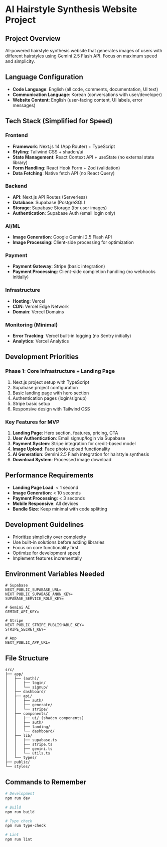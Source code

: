 # AI Hairstyle Synthesis Website Project

## Project Overview
AI-powered hairstyle synthesis website that generates images of users with different hairstyles using Gemini 2.5 Flash API. Focus on maximum speed and simplicity.

## Language Configuration
- **Code Language**: English (all code, comments, documentation, UI text)
- **Communication Language**: Korean (conversations with user/developer)
- **Website Content**: English (user-facing content, UI labels, error messages)

## Tech Stack (Simplified for Speed)

### Frontend
- **Framework**: Next.js 14 (App Router) + TypeScript
- **Styling**: Tailwind CSS + shadcn/ui
- **State Management**: React Context API + useState (no external state library)
- **Form Handling**: React Hook Form + Zod (validation)
- **Data Fetching**: Native fetch API (no React Query)

### Backend
- **API**: Next.js API Routes (Serverless)
- **Database**: Supabase (PostgreSQL)
- **Storage**: Supabase Storage (for user images)
- **Authentication**: Supabase Auth (email login only)

### AI/ML
- **Image Generation**: Google Gemini 2.5 Flash API
- **Image Processing**: Client-side processing for optimization

### Payment
- **Payment Gateway**: Stripe (basic integration)
- **Payment Processing**: Client-side completion handling (no webhooks initially)

### Infrastructure
- **Hosting**: Vercel
- **CDN**: Vercel Edge Network
- **Domain**: Vercel Domains

### Monitoring (Minimal)
- **Error Tracking**: Vercel built-in logging (no Sentry initially)
- **Analytics**: Vercel Analytics

## Development Priorities

### Phase 1: Core Infrastructure + Landing Page
1. Next.js project setup with TypeScript
2. Supabase project configuration
3. Basic landing page with hero section
4. Authentication pages (login/signup)
5. Stripe basic setup
6. Responsive design with Tailwind CSS

### Key Features for MVP
1. **Landing Page**: Hero section, features, pricing, CTA
2. **User Authentication**: Email signup/login via Supabase
3. **Payment System**: Stripe integration for credit-based model
4. **Image Upload**: Face photo upload functionality
5. **AI Generation**: Gemini 2.5 Flash integration for hairstyle synthesis
6. **Download System**: Processed image download

## Performance Requirements
- **Landing Page Load**: < 1 second
- **Image Generation**: < 10 seconds
- **Payment Processing**: < 3 seconds
- **Mobile Responsive**: All devices
- **Bundle Size**: Keep minimal with code splitting

## Development Guidelines
- Prioritize simplicity over complexity
- Use built-in solutions before adding libraries
- Focus on core functionality first
- Optimize for development speed
- Implement features incrementally

## Environment Variables Needed
```
# Supabase
NEXT_PUBLIC_SUPABASE_URL=
NEXT_PUBLIC_SUPABASE_ANON_KEY=
SUPABASE_SERVICE_ROLE_KEY=

# Gemini AI
GEMINI_API_KEY=

# Stripe
NEXT_PUBLIC_STRIPE_PUBLISHABLE_KEY=
STRIPE_SECRET_KEY=

# App
NEXT_PUBLIC_APP_URL=
```

## File Structure
```
src/
├── app/
│   ├── (auth)/
│   │   ├── login/
│   │   └── signup/
│   ├── dashboard/
│   ├── api/
│   │   ├── auth/
│   │   ├── generate/
│   │   └── stripe/
│   ├── components/
│   │   ├── ui/ (shadcn components)
│   │   ├── auth/
│   │   ├── landing/
│   │   └── dashboard/
│   ├── lib/
│   │   ├── supabase.ts
│   │   ├── stripe.ts
│   │   ├── gemini.ts
│   │   └── utils.ts
│   └── types/
├── public/
└── styles/
```

## Commands to Remember
```bash
# Development
npm run dev

# Build
npm run build

# Type check
npm run type-check

# Lint
npm run lint
```